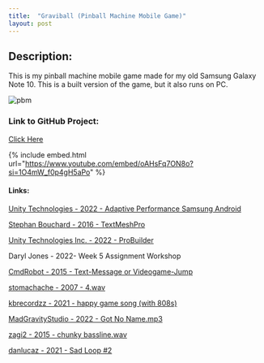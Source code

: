 ```yaml
---
title:  "Graviball (Pinball Machine Mobile Game)"
layout: post
---
```


## Description:
This is my pinball machine mobile game made for my old Samsung Galaxy Note 10. This is a built version of the game, but it also runs on PC.

![pbm](https://github.com/OnlyRyNMC/OnlyRyNMC.github.io/assets/147284195/3151230c-ad27-4eb2-bbc5-7fd612455e02)


### Link to GitHub Project:
[Click Here](https://github.com/OnlyRyNMC/Pinball-Machine)

{% include embed.html url="https://www.youtube.com/embed/oAHsFq7ON8o?si=1O4mW_f0p4gH5aPo" %}

#### Links:
[Unity Technologies - 2022 - Adaptive Performance Samsung Android](https://docs.unity3d.com/Packages/com.unity.adaptiveperformance.samsung.android@4.0/manual/index.html) 

[Stephan Bouchard - 2016 - TextMeshPro](https://docs.unity3d.com/Manual/com.unity.textmeshpro.html)

[Unity Technologies Inc. - 2022 - ProBuilder](https://docs.unity3d.com/Packages/com.unity.probuilder@5.0/manual/index.html) 

Daryl Jones - 2022- Week 5 Assignment Workshop 

[CmdRobot - 2015 - Text-Message or Videogame-Jump](https://freesound.org/people/CmdRobot/sounds/264828/) 

[stomachache - 2007 - 4.wav](https://freesound.org/people/stomachache/sounds/29809/) 

[kbrecordzz - 2021 - happy game song (with 808s)](https://freesound.org/people/kbrecordzz/sounds/593313/)

[MadGravityStudio - 2022 - Got No Name.mp3](https://freesound.org/people/MadGravityStudio/sounds/648640/)

[zagi2 - 2015 - chunky bassline.wav](https://freesound.org/people/zagi2/sounds/266779/)

[danlucaz - 2021 - Sad Loop #2](https://freesound.org/people/danlucaz/sounds/569895/)
